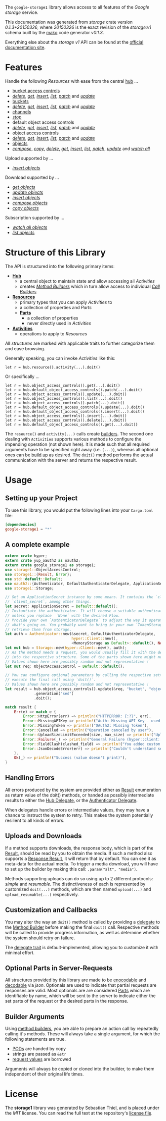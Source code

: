 <!---
DO NOT EDIT !
This file was generated automatically from 'src/mako/api/README.md.mako'
DO NOT EDIT !
-->
The `google-storage1` library allows access to all features of the *Google storage* service.

This documentation was generated from *storage* crate version *0.1.3+20150326*, where *20150326* is the exact revision of the *storage:v1* schema built by the [mako](http://www.makotemplates.org/) code generator *v0.1.3*.

Everything else about the *storage* *v1* API can be found at the
[official documentation site](https://developers.google.com/storage/docs/json_api/).
# Features

Handle the following *Resources* with ease from the central [hub](http://byron.github.io/google-apis-rs/google-storage1/struct.Storage.html) ... 

* [bucket access controls](http://byron.github.io/google-apis-rs/google-storage1/struct.BucketAccessControl.html)
 * [*delete*](http://byron.github.io/google-apis-rs/google-storage1/struct.BucketAccessControlDeleteCall.html), [*get*](http://byron.github.io/google-apis-rs/google-storage1/struct.BucketAccessControlGetCall.html), [*insert*](http://byron.github.io/google-apis-rs/google-storage1/struct.BucketAccessControlInsertCall.html), [*list*](http://byron.github.io/google-apis-rs/google-storage1/struct.BucketAccessControlListCall.html), [*patch*](http://byron.github.io/google-apis-rs/google-storage1/struct.BucketAccessControlPatchCall.html) and [*update*](http://byron.github.io/google-apis-rs/google-storage1/struct.BucketAccessControlUpdateCall.html)
* [buckets](http://byron.github.io/google-apis-rs/google-storage1/struct.Bucket.html)
 * [*delete*](http://byron.github.io/google-apis-rs/google-storage1/struct.BucketDeleteCall.html), [*get*](http://byron.github.io/google-apis-rs/google-storage1/struct.BucketGetCall.html), [*insert*](http://byron.github.io/google-apis-rs/google-storage1/struct.BucketInsertCall.html), [*list*](http://byron.github.io/google-apis-rs/google-storage1/struct.BucketListCall.html), [*patch*](http://byron.github.io/google-apis-rs/google-storage1/struct.BucketPatchCall.html) and [*update*](http://byron.github.io/google-apis-rs/google-storage1/struct.BucketUpdateCall.html)
* [channels](http://byron.github.io/google-apis-rs/google-storage1/struct.Channel.html)
 * [*stop*](http://byron.github.io/google-apis-rs/google-storage1/struct.ChannelStopCall.html)
* default object access controls
 * [*delete*](http://byron.github.io/google-apis-rs/google-storage1/struct.DefaultObjectAccessControlDeleteCall.html), [*get*](http://byron.github.io/google-apis-rs/google-storage1/struct.DefaultObjectAccessControlGetCall.html), [*insert*](http://byron.github.io/google-apis-rs/google-storage1/struct.DefaultObjectAccessControlInsertCall.html), [*list*](http://byron.github.io/google-apis-rs/google-storage1/struct.DefaultObjectAccessControlListCall.html), [*patch*](http://byron.github.io/google-apis-rs/google-storage1/struct.DefaultObjectAccessControlPatchCall.html) and [*update*](http://byron.github.io/google-apis-rs/google-storage1/struct.DefaultObjectAccessControlUpdateCall.html)
* [object access controls](http://byron.github.io/google-apis-rs/google-storage1/struct.ObjectAccessControl.html)
 * [*delete*](http://byron.github.io/google-apis-rs/google-storage1/struct.ObjectAccessControlDeleteCall.html), [*get*](http://byron.github.io/google-apis-rs/google-storage1/struct.ObjectAccessControlGetCall.html), [*insert*](http://byron.github.io/google-apis-rs/google-storage1/struct.ObjectAccessControlInsertCall.html), [*list*](http://byron.github.io/google-apis-rs/google-storage1/struct.ObjectAccessControlListCall.html), [*patch*](http://byron.github.io/google-apis-rs/google-storage1/struct.ObjectAccessControlPatchCall.html) and [*update*](http://byron.github.io/google-apis-rs/google-storage1/struct.ObjectAccessControlUpdateCall.html)
* [objects](http://byron.github.io/google-apis-rs/google-storage1/struct.Object.html)
 * [*compose*](http://byron.github.io/google-apis-rs/google-storage1/struct.ObjectComposeCall.html), [*copy*](http://byron.github.io/google-apis-rs/google-storage1/struct.ObjectCopyCall.html), [*delete*](http://byron.github.io/google-apis-rs/google-storage1/struct.ObjectDeleteCall.html), [*get*](http://byron.github.io/google-apis-rs/google-storage1/struct.ObjectGetCall.html), [*insert*](http://byron.github.io/google-apis-rs/google-storage1/struct.ObjectInsertCall.html), [*list*](http://byron.github.io/google-apis-rs/google-storage1/struct.ObjectListCall.html), [*patch*](http://byron.github.io/google-apis-rs/google-storage1/struct.ObjectPatchCall.html), [*update*](http://byron.github.io/google-apis-rs/google-storage1/struct.ObjectUpdateCall.html) and [*watch all*](http://byron.github.io/google-apis-rs/google-storage1/struct.ObjectWatchAllCall.html)


Upload supported by ...

* [*insert objects*](http://byron.github.io/google-apis-rs/google-storage1/struct.ObjectInsertCall.html)

Download supported by ...

* [*get objects*](http://byron.github.io/google-apis-rs/google-storage1/struct.ObjectGetCall.html)
* [*update objects*](http://byron.github.io/google-apis-rs/google-storage1/struct.ObjectUpdateCall.html)
* [*insert objects*](http://byron.github.io/google-apis-rs/google-storage1/struct.ObjectInsertCall.html)
* [*compose objects*](http://byron.github.io/google-apis-rs/google-storage1/struct.ObjectComposeCall.html)
* [*copy objects*](http://byron.github.io/google-apis-rs/google-storage1/struct.ObjectCopyCall.html)

Subscription supported by ...

* [*watch all objects*](http://byron.github.io/google-apis-rs/google-storage1/struct.ObjectWatchAllCall.html)
* [*list objects*](http://byron.github.io/google-apis-rs/google-storage1/struct.ObjectListCall.html)



# Structure of this Library

The API is structured into the following primary items:

* **[Hub](http://byron.github.io/google-apis-rs/google-storage1/struct.Storage.html)**
    * a central object to maintain state and allow accessing all *Activities*
    * creates [*Method Builders*](http://byron.github.io/google-apis-rs/google-storage1/trait.MethodsBuilder.html) which in turn
      allow access to individual [*Call Builders*](http://byron.github.io/google-apis-rs/google-storage1/trait.CallBuilder.html)
* **[Resources](http://byron.github.io/google-apis-rs/google-storage1/trait.Resource.html)**
    * primary types that you can apply *Activities* to
    * a collection of properties and *Parts*
    * **[Parts](http://byron.github.io/google-apis-rs/google-storage1/trait.Part.html)**
        * a collection of properties
        * never directly used in *Activities*
* **[Activities](http://byron.github.io/google-apis-rs/google-storage1/trait.CallBuilder.html)**
    * operations to apply to *Resources*

All *structures* are marked with applicable traits to further categorize them and ease browsing.

Generally speaking, you can invoke *Activities* like this:

```Rust,ignore
let r = hub.resource().activity(...).doit()
```

Or specifically ...

```ignore
let r = hub.object_access_controls().get(...).doit()
let r = hub.default_object_access_controls().patch(...).doit()
let r = hub.object_access_controls().update(...).doit()
let r = hub.object_access_controls().list(...).doit()
let r = hub.object_access_controls().patch(...).doit()
let r = hub.default_object_access_controls().update(...).doit()
let r = hub.default_object_access_controls().insert(...).doit()
let r = hub.object_access_controls().insert(...).doit()
let r = hub.object_access_controls().delete(...).doit()
let r = hub.default_object_access_controls().get(...).doit()
```

The `resource()` and `activity(...)` calls create [builders][builder-pattern]. The second one dealing with `Activities` 
supports various methods to configure the impending operation (not shown here). It is made such that all required arguments have to be 
specified right away (i.e. `(...)`), whereas all optional ones can be [build up][builder-pattern] as desired.
The `doit()` method performs the actual communication with the server and returns the respective result.

# Usage

## Setting up your Project

To use this library, you would put the following lines into your `Cargo.toml` file:

```toml
[dependencies]
google-storage1 = "*"
```

## A complete example

```Rust
extern crate hyper;
extern crate yup_oauth2 as oauth2;
extern crate google_storage1 as storage1;
use storage1::ObjectAccessControl;
use storage1::{Result, Error};
use std::default::Default;
use oauth2::{Authenticator, DefaultAuthenticatorDelegate, ApplicationSecret, MemoryStorage};
use storage1::Storage;

// Get an ApplicationSecret instance by some means. It contains the `client_id` and 
// `client_secret`, among other things.
let secret: ApplicationSecret = Default::default();
// Instantiate the authenticator. It will choose a suitable authentication flow for you, 
// unless you replace  `None` with the desired Flow.
// Provide your own `AuthenticatorDelegate` to adjust the way it operates and get feedback about 
// what's going on. You probably want to bring in your own `TokenStorage` to persist tokens and
// retrieve them from storage.
let auth = Authenticator::new(&secret, DefaultAuthenticatorDelegate,
                              hyper::Client::new(),
                              <MemoryStorage as Default>::default(), None);
let mut hub = Storage::new(hyper::Client::new(), auth);
// As the method needs a request, you would usually fill it with the desired information
// into the respective structure. Some of the parts shown here might not be applicable !
// Values shown here are possibly random and not representative !
let mut req: ObjectAccessControl = Default::default();

// You can configure optional parameters by calling the respective setters at will, and
// execute the final call using `doit()`.
// Values shown here are possibly random and not representative !
let result = hub.object_access_controls().update(&req, "bucket", "object", "entity")
             .generation("sed")
             .doit();

match result {
    Err(e) => match e {
        Error::HttpError(err) => println!("HTTPERROR: {:?}", err),
        Error::MissingAPIKey => println!("Auth: Missing API Key - used if there are no scopes"),
        Error::MissingToken => println!("OAuth2: Missing Token"),
        Error::Cancelled => println!("Operation canceled by user"),
        Error::UploadSizeLimitExceeded(size, max_size) => println!("Upload size too big: {} of {}", size, max_size),
        Error::Failure(_) => println!("General Failure (hyper::client::Response doesn't print)"),
        Error::FieldClash(clashed_field) => println!("You added custom parameter which is part of builder: {:?}", clashed_field),
        Error::JsonDecodeError(err) => println!("Couldn't understand server reply - maybe API needs update: {:?}", err),
    },
    Ok(_) => println!("Success (value doesn't print)"),
}

```
## Handling Errors

All errors produced by the system are provided either as [Result](http://byron.github.io/google-apis-rs/google-storage1/enum.Result.html) enumeration as return value of 
the doit() methods, or handed as possibly intermediate results to either the 
[Hub Delegate](http://byron.github.io/google-apis-rs/google-storage1/trait.Delegate.html), or the [Authenticator Delegate](http://byron.github.io/google-apis-rs/google-storage1/../yup-oauth2/trait.AuthenticatorDelegate.html).

When delegates handle errors or intermediate values, they may have a chance to instruct the system to retry. This 
makes the system potentially resilient to all kinds of errors.

## Uploads and Downloads
If a method supports downloads, the response body, which is part of the [Result](http://byron.github.io/google-apis-rs/google-storage1/enum.Result.html), should be
read by you to obtain the media.
If such a method also supports a [Response Result](http://byron.github.io/google-apis-rs/google-storage1/trait.ResponseResult.html), it will return that by default.
You can see it as meta-data for the actual media. To trigger a media download, you will have to set up the builder by making
this call: `.param("alt", "media")`.

Methods supporting uploads can do so using up to 2 different protocols: 
*simple* and *resumable*. The distinctiveness of each is represented by customized 
`doit(...)` methods, which are then named `upload(...)` and `upload_resumable(...)` respectively.

## Customization and Callbacks

You may alter the way an `doit()` method is called by providing a [delegate](http://byron.github.io/google-apis-rs/google-storage1/trait.Delegate.html) to the 
[Method Builder](http://byron.github.io/google-apis-rs/google-storage1/trait.CallBuilder.html) before making the final `doit()` call. 
Respective methods will be called to provide progress information, as well as determine whether the system should 
retry on failure.

The [delegate trait](http://byron.github.io/google-apis-rs/google-storage1/trait.Delegate.html) is default-implemented, allowing you to customize it with minimal effort.

## Optional Parts in Server-Requests

All structures provided by this library are made to be [enocodable](http://byron.github.io/google-apis-rs/google-storage1/trait.RequestValue.html) and 
[decodable](http://byron.github.io/google-apis-rs/google-storage1/trait.ResponseResult.html) via *json*. Optionals are used to indicate that partial requests are responses 
are valid.
Most optionals are are considered [Parts](http://byron.github.io/google-apis-rs/google-storage1/trait.Part.html) which are identifiable by name, which will be sent to 
the server to indicate either the set parts of the request or the desired parts in the response.

## Builder Arguments

Using [method builders](http://byron.github.io/google-apis-rs/google-storage1/trait.CallBuilder.html), you are able to prepare an action call by repeatedly calling it's methods.
These will always take a single argument, for which the following statements are true.

* [PODs][wiki-pod] are handed by copy
* strings are passed as `&str`
* [request values](http://byron.github.io/google-apis-rs/google-storage1/trait.RequestValue.html) are borrowed

Arguments will always be copied or cloned into the builder, to make them independent of their original life times.

[wiki-pod]: http://en.wikipedia.org/wiki/Plain_old_data_structure
[builder-pattern]: http://en.wikipedia.org/wiki/Builder_pattern
[google-go-api]: https://github.com/google/google-api-go-client

# License
The **storage1** library was generated by Sebastian Thiel, and is placed 
under the *MIT* license.
You can read the full text at the repository's [license file][repo-license].

[repo-license]: https://github.com/Byron/google-apis-rs/LICENSE.md
